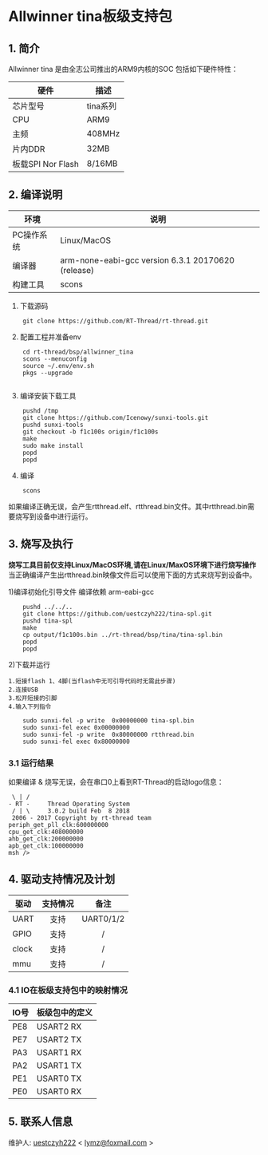 # Allwinner tina板级支持包

## 1. 简介

Allwinner tina 是由全志公司推出的ARM9内核的SOC
包括如下硬件特性：

| 硬件 | 描述 |
| -- | -- |
|芯片型号| tina系列 |
|CPU| ARM9 |
|主频| 408MHz |
|片内DDR | 32MB |
|板载SPI Nor Flash | 8/16MB|

## 2. 编译说明

| 环境 | 说明 |
| --- | --- |
|PC操作系统|Linux/MacOS|
|编译器|arm-none-eabi-gcc version 6.3.1 20170620 (release)|
|构建工具|scons|
1) 下载源码

```
    git clone https://github.com/RT-Thread/rt-thread.git
```
2) 配置工程并准备env
```
    cd rt-thread/bsp/allwinner_tina
    scons --menuconfig
    source ~/.env/env.sh
    pkgs --upgrade
    
```
3) 编译安装下载工具
```
    pushd /tmp
    git clone https://github.com/Icenowy/sunxi-tools.git
    pushd sunxi-tools
    git checkout -b f1c100s origin/f1c100s
    make
    sudo make install
    popd
    popd
```
4) 编译
```
    scons
```
如果编译正确无误，会产生rtthread.elf、rtthread.bin文件。其中rtthread.bin需要烧写到设备中进行运行。

## 3. 烧写及执行
**烧写工具目前仅支持Linux/MacOS环境,请在Linux/MaxOS环境下进行烧写操作**
当正确编译产生出rtthread.bin映像文件后可以使用下面的方式来烧写到设备中。

1)编译初始化引导文件
编译依赖 arm-eabi-gcc
```
    pushd ../../..
    git clone https://github.com/uestczyh222/tina-spl.git
    pushd tina-spl
    make
    cp output/f1c100s.bin ../rt-thread/bsp/tina/tina-spl.bin
    popd
    popd
```
2)下载并运行

```
1.短接flash 1、4脚(当flash中无可引导代码时无需此步骤)
2.连接USB
3.松开短接的引脚
4.输入下列指令
```

```
    sudo sunxi-fel -p write  0x00000000 tina-spl.bin
    sudo sunxi-fel exec 0x00000000
    sudo sunxi-fel -p write  0x80000000 rtthread.bin
    sudo sunxi-fel exec 0x80000000
```

### 3.1 运行结果

如果编译 & 烧写无误，会在串口0上看到RT-Thread的启动logo信息：

```
 \ | /
- RT -     Thread Operating System
 / | \     3.0.2 build Feb  8 2018
 2006 - 2017 Copyright by rt-thread team
periph_get_pll_clk:600000000
cpu_get_clk:408000000
ahb_get_clk:200000000
apb_get_clk:100000000
msh />
```


## 4. 驱动支持情况及计划

| 驱动 | 支持情况  |  备注  |
| ------ | :----:  | :------:  |
| UART | 支持 | UART0/1/2 |
| GPIO | 支持 | / |
| clock | 支持 | / |
| mmu | 支持 | / |


### 4.1 IO在板级支持包中的映射情况

| IO号 | 板级包中的定义 |
| -- | -- |
| PE8 | USART2 RX |
| PE7 | USART2 TX |
| PA3 | USART1 RX |
| PA2 | USART1 TX |
| PE1 | USART0 TX |
| PE0 | USART0 RX |


## 5. 联系人信息

维护人:
[uestczyh222][4] < [lymz@foxmail.com][5] >


  [1]: https://www.rt-thread.org/page/download.html
  [4]: https://github.com/uestczyh222
  [5]: mailto:lymz@foxmail.com

